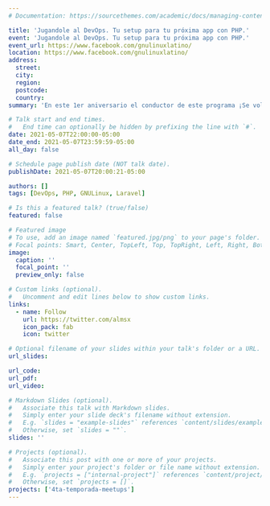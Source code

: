 ```yaml
---
# Documentation: https://sourcethemes.com/academic/docs/managing-content/

title: 'Jugandole al DevOps. Tu setup para tu próxima app con PHP.'
event: 'Jugandole al DevOps. Tu setup para tu próxima app con PHP.'
event_url: https://www.facebook.com/gnulinuxlatino/
location: https://www.facebook.com/gnulinuxlatino/
address:
  street:
  city:
  region:
  postcode:
  country:
summary: 'En este 1er aniversario el conductor de este programa ¡Se volvió loco! y quiso ser el invitado del Meetup de Meetups. Así que nos enteramos que además de conducir el programa, también es muy buen programador. Aprendamos juntos como automatizar tus proyectos escritos en PHP.'

# Talk start and end times.
#   End time can optionally be hidden by prefixing the line with `#`.
date: 2021-05-07T22:00:00-05:00
date_end: 2021-05-07T23:59:59-05:00
all_day: false

# Schedule page publish date (NOT talk date).
publishDate: 2021-05-07T20:00:21-05:00

authors: []
tags: [DevOps, PHP, GNULinux, Laravel]

# Is this a featured talk? (true/false)
featured: false

# Featured image
# To use, add an image named `featured.jpg/png` to your page's folder.
# Focal points: Smart, Center, TopLeft, Top, TopRight, Left, Right, BottomLeft, Bottom, BottomRight.
image:
  caption: ''
  focal_point: ''
  preview_only: false

# Custom links (optional).
#   Uncomment and edit lines below to show custom links.
links:
  - name: Follow
    url: https://twitter.com/almsx
    icon_pack: fab
    icon: twitter

# Optional filename of your slides within your talk's folder or a URL.
url_slides:

url_code:
url_pdf:
url_video:

# Markdown Slides (optional).
#   Associate this talk with Markdown slides.
#   Simply enter your slide deck's filename without extension.
#   E.g. `slides = "example-slides"` references `content/slides/example-slides.md`.
#   Otherwise, set `slides = ""`.
slides: ''

# Projects (optional).
#   Associate this post with one or more of your projects.
#   Simply enter your project's folder or file name without extension.
#   E.g. `projects = ["internal-project"]` references `content/project/deep-learning/index.md`.
#   Otherwise, set `projects = []`.
projects: ['4ta-temporada-meetups']
---
```

